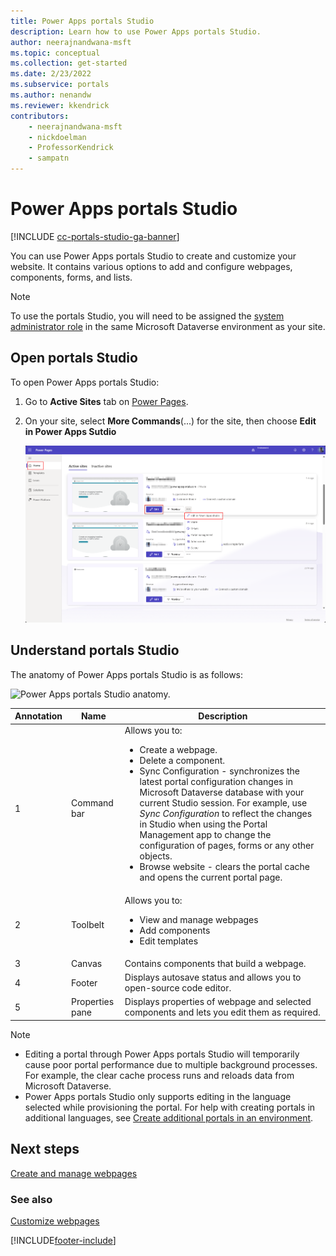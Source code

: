 ```yaml
---
title: Power Apps portals Studio
description: Learn how to use Power Apps portals Studio.
author: neerajnandwana-msft
ms.topic: conceptual
ms.collection: get-started
ms.date: 2/23/2022
ms.subservice: portals
ms.author: nenandw
ms.reviewer: kkendrick
contributors:
    - neerajnandwana-msft
    - nickdoelman
    - ProfessorKendrick
    - sampatn
---
```


# Power Apps portals Studio

[!INCLUDE [cc-portals-studio-ga-banner](../../includes/cc-portals-studio-ga-banner.md)]

You can use Power Apps portals Studio to create and customize your website. It contains various options to add and configure webpages, components, forms, and lists.

> [!NOTE]
> To use the portals Studio, you will need to be assigned the [system administrator role](/power-platform/admin/assign-security-roles) in the same Microsoft Dataverse environment as your site. 

## Open portals Studio

To open Power Apps portals Studio:

1. Go to **Active Sites** tab on [Power Pages](https://make.powerpages.microsoft.com).

1. On your site, select **More Commands**(...) for the site, then choose **Edit in Power Apps Sutdio** 

    ![Select Edit in Power Apps Studio to open the site in Power Apps Portals Studio.](media/manage-existing-portals/edit-in-power-apps.png "Select Edit in Power Apps Studio to open the site in Studio")

## Understand portals Studio

The anatomy of Power Apps portals Studio is as follows:

![Power Apps portals Studio anatomy.](media/maker-anatomy.png "Power Apps portals Studio anatomy")  

| **Annotation** | **Name**        | **Description**                                                                              |
|----------------|-----------------|----------------------------------------------------------------------------------------------|
| 1              | Command bar     | Allows you to: <ul> <li> Create a webpage. </li> <li> Delete a component. </li> <li> Sync Configuration - synchronizes the latest portal configuration changes in Microsoft Dataverse database with your current Studio session. For example, use *Sync Configuration* to reflect the changes in Studio when using the Portal Management app to change the configuration of pages, forms or any other objects. </li> <li> Browse website - clears the portal cache and opens the current portal page. </li></ul>  |
| 2              | Toolbelt        | Allows you to:<ul><li>View and manage webpages</li><li>Add components</li><li>Edit templates</li></ul>  |
| 3              | Canvas          | Contains components that build a webpage.                                                    |
| 4              | Footer          | Displays autosave status and allows you to open-source code editor.                         |
| 5              | Properties pane | Displays properties of webpage and selected components and lets you edit them as required. |

> [!NOTE]
> - Editing a portal through Power Apps portals Studio will temporarily cause poor portal performance due to multiple background processes. For example, the clear cache process runs and reloads data from Microsoft Dataverse.
> - Power Apps portals Studio only supports editing in the language selected while provisioning the portal. For help with creating portals in additional languages, see [Create additional portals in an environment](create-additional-portals.md).

## Next steps

[Create and manage webpages](create-manage-webpages.md)

### See also

[Customize webpages](compose-page.md)


[!INCLUDE[footer-include](../../includes/footer-banner.md)]
